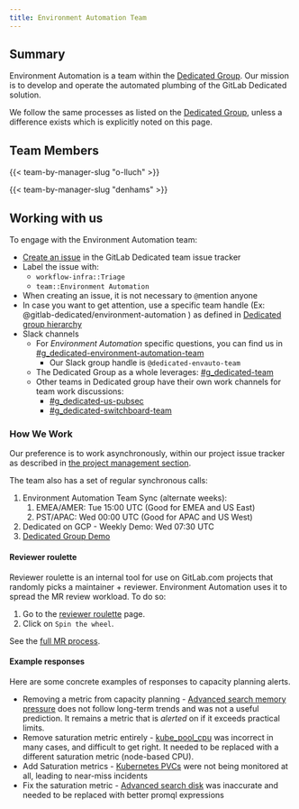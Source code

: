 ```yaml
---
title: Environment Automation Team
---
```


## Summary

Environment Automation is a team within the [Dedicated Group](/handbook/engineering/infrastructure/team/gitlab-dedicated/). Our mission is to develop and operate the automated plumbing of the GitLab Dedicated solution.

We follow the same processes as listed on the [Dedicated Group](/handbook/engineering/infrastructure/team/gitlab-dedicated/), unless a difference exists which is explicitly noted on this page.

## Team Members

{{< team-by-manager-slug "o-lluch" >}}

{{< team-by-manager-slug "denhams" >}}

## Working with us

To engage with the Environment Automation team:

- [Create an issue](https://gitlab.com/gitlab-com/gl-infra/gitlab-dedicated/team/-/issues/new) in the GitLab Dedicated team issue tracker
- Label the issue with:
  - `workflow-infra::Triage`
  - `team::Environment Automation`
- When creating an issue, it is not necessary to `@`mention anyone
- In case you want to get attention, use a specific team handle (Ex: @gitlab-dedicated/environment-automation ) as defined in [Dedicated group hierarchy](/handbook/engineering/infrastructure/team/gitlab-dedicated/#gitlab-group-hierarchy)
- Slack channels
  - For _Environment Automation_ specific questions, you can find us in [#g_dedicated-environment-automation-team](https://gitlab.slack.com/archives/C074L0W77V0)
    - Our Slack group handle is `@dedicated-envauto-team`
  - The Dedicated Group as a whole leverages: [#g_dedicated-team](https://gitlab.slack.com/archives/C025LECQY0M)
  - Other teams in Dedicated group have their own work channels for team work discussions:
    - [#g_dedicated-us-pubsec](https://gitlab.slack.com/archives/C03R5837WCV)
    - [#g_dedicated-switchboard-team](https://gitlab.slack.com/archives/C04DG7DR1LG)

### How We Work

Our preference is to work asynchronously, within our project issue tracker as described in [the project management section](/handbook/engineering/infrastructure/team/gitlab-dedicated/#project-management).

The team also has a set of regular synchronous calls:

1. Environment Automation Team Sync (alternate weeks):
    1. EMEA/AMER: Tue 15:00 UTC (Good for EMEA and US East)
    1. PST/APAC: Wed 00:00 UTC (Good for APAC and US West)
1. Dedicated on GCP - Weekly Demo: Wed 07:30 UTC
1. [Dedicated Group Demo](/handbook/engineering/infrastructure/team/gitlab-dedicated/#meetings-and-scheduled-calls)

#### Reviewer roulette

Reviewer roulette is an internal tool for use on GitLab.com projects that randomly picks a maintainer + reviewer.  Environment Automation uses it to spread the MR review workload.  To do so:

1. Go to the [reviewer roulette](https://gitlab-org.gitlab.io/gitlab-roulette/?currentProject=environment-automation&sortKey=stats.avg30&mode=show&order=-1) page.
1. Click on `Spin the wheel`.

See the [full MR process](/handbook/engineering/infrastructure/team/gitlab-dedicated/#merge-requests).

#### Example responses

Here are some concrete examples of responses to capacity planning alerts.

- Removing a metric from capacity planning - [Advanced search memory pressure](https://gitlab.com/gitlab-com/gl-infra/gitlab-dedicated/instrumentor/-/merge_requests/3322)
  does not follow long-term trends and was not a useful prediction.
  It remains a metric that is _alerted_ on if it exceeds practical limits.
- Remove saturation metric entirely - [kube_pool_cpu](https://gitlab.com/gitlab-com/runbooks/-/merge_requests/7412)
  was incorrect in many cases, and difficult to get right.
  It needed to be replaced with a different saturation metric (node-based CPU).
- Add Saturation metrics - [Kubernetes PVCs](https://gitlab.com/gitlab-com/runbooks/-/merge_requests/7411)
  were not being monitored at all, leading to near-miss incidents
- Fix the saturation metric - [Advanced search disk](https://gitlab.com/gitlab-com/gl-infra/gitlab-dedicated/instrumentor/-/merge_requests/3331)
  was inaccurate and needed to be replaced with better promql expressions
